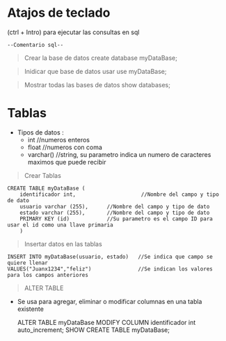 # Atajos de teclado

(ctrl + Intro) para ejecutar las consultas en sql

    --Comentario sql--

>Crear la base de datos
    create database myDataBase;

>Inidicar que base de datos usar
    use myDataBase;

>Mostrar todas las bases de datos
    show databases;

# Tablas

- Tipos de datos :
    - int       //numeros enteros
    - float     //numeros con coma
    - varchar() //string, su parametro indica un numero de caracteres maximos que puede recibir

>Crear Tablas

    CREATE TABLE myDataBase (
        identificador int,                     //Nombre del campo y tipo de dato
        usuario varchar (255),      //Nombre del campo y tipo de dato
        estado varchar (255),       //Nombre del campo y tipo de dato
        PRIMARY KEY (id)            //Su parametro es el campo ID para usar el id como una llave primaria
        )

>Insertar datos en las tablas

    INSERT INTO myDataBase(usuario, estado)   //Se indica que campo se quiere llenar
    VALUES("Juanx1234","feliz")               //Se indican los valores para los campos anteriores

>ALTER TABLE

- Se usa para agregar, eliminar o modificar columnas en una tabla existente

    ALTER TABLE myDataBase MODIFY COLUMN identificador int auto_increment;
    SHOW CREATE TABLE myDataBase;